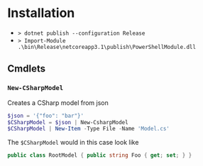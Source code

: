 # Installation

* `> dotnet publish --configuration Release`
* `> Import-Module .\bin\Release\netcoreapp3.1\publish\PowerShellModule.dll`

## Cmdlets

### `New-CSharpModel`

Creates a CSharp model from json

```powerShell
$json = '{"foo": "bar"}'
$CSharpModel = $json | New-CsharpModel
$CSharpModel | New-Item -Type File -Name 'Model.cs'
```
The `$CSharpModel` would in this case look like 

```csharp
public class RootModel { public string Foo { get; set; } }
```
